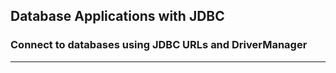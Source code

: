 ## Database Applications with JDBC
### Connect to databases using JDBC URLs and DriverManager
-----
